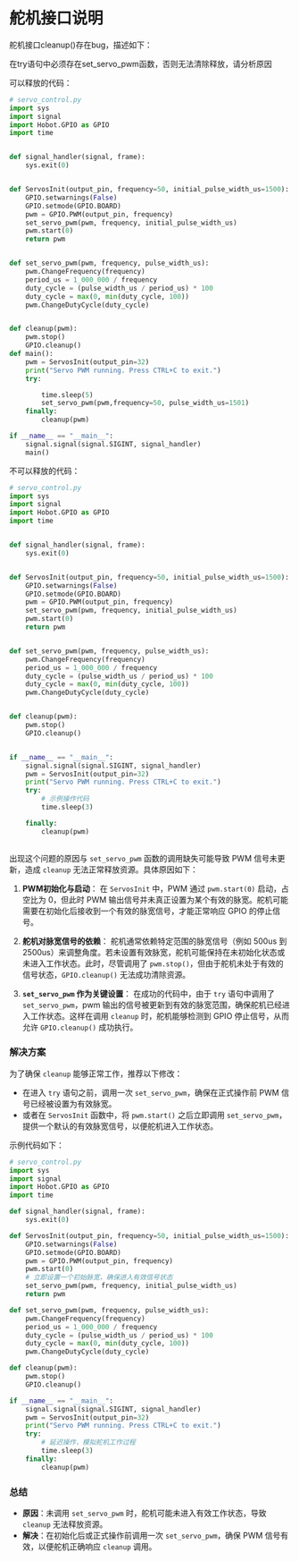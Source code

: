 # 舵机接口说明


舵机接口cleanup()存在bug，描述如下：

在try语句中必须存在set_servo_pwm函数，否则无法清除释放，请分析原因

可以释放的代码：
```python
# servo_control.py
import sys
import signal
import Hobot.GPIO as GPIO
import time


def signal_handler(signal, frame):
    sys.exit(0)


def ServosInit(output_pin, frequency=50, initial_pulse_width_us=1500):
    GPIO.setwarnings(False)
    GPIO.setmode(GPIO.BOARD)
    pwm = GPIO.PWM(output_pin, frequency)
    set_servo_pwm(pwm, frequency, initial_pulse_width_us)
    pwm.start(0)
    return pwm


def set_servo_pwm(pwm, frequency, pulse_width_us):
    pwm.ChangeFrequency(frequency)
    period_us = 1_000_000 / frequency
    duty_cycle = (pulse_width_us / period_us) * 100
    duty_cycle = max(0, min(duty_cycle, 100))
    pwm.ChangeDutyCycle(duty_cycle)


def cleanup(pwm):
    pwm.stop()
    GPIO.cleanup()
def main():
    pwm = ServosInit(output_pin=32)
    print("Servo PWM running. Press CTRL+C to exit.")
    try:

        time.sleep(5)
        set_servo_pwm(pwm,frequency=50, pulse_width_us=1501)
    finally:
        cleanup(pwm)

if __name__ == "__main__":
    signal.signal(signal.SIGINT, signal_handler)
    main()

```


不可以释放的代码：
```python
# servo_control.py
import sys
import signal
import Hobot.GPIO as GPIO
import time


def signal_handler(signal, frame):
    sys.exit(0)


def ServosInit(output_pin, frequency=50, initial_pulse_width_us=1500):
    GPIO.setwarnings(False)
    GPIO.setmode(GPIO.BOARD)
    pwm = GPIO.PWM(output_pin, frequency)
    set_servo_pwm(pwm, frequency, initial_pulse_width_us)
    pwm.start(0)
    return pwm


def set_servo_pwm(pwm, frequency, pulse_width_us):
    pwm.ChangeFrequency(frequency)
    period_us = 1_000_000 / frequency
    duty_cycle = (pulse_width_us / period_us) * 100
    duty_cycle = max(0, min(duty_cycle, 100))
    pwm.ChangeDutyCycle(duty_cycle)


def cleanup(pwm):
    pwm.stop()
    GPIO.cleanup()


if __name__ == "__main__":
    signal.signal(signal.SIGINT, signal_handler)
    pwm = ServosInit(output_pin=32)
    print("Servo PWM running. Press CTRL+C to exit.")
    try:
        # 示例操作代码
        time.sleep(3)

    finally:
        cleanup(pwm)
    
```


出现这个问题的原因与 `set_servo_pwm` 函数的调用缺失可能导致 PWM 信号未更新，造成 `cleanup` 无法正常释放资源。具体原因如下：

1. **PWM初始化与启动**：
   在 `ServosInit` 中，PWM 通过 `pwm.start(0)` 启动，占空比为 0，但此时 PWM 输出信号并未真正设置为某个有效的脉宽。舵机可能需要在初始化后接收到一个有效的脉宽信号，才能正常响应 GPIO 的停止信号。

2. **舵机对脉宽信号的依赖**：
   舵机通常依赖特定范围的脉宽信号（例如 500us 到 2500us）来调整角度。若未设置有效脉宽，舵机可能保持在未初始化状态或未进入工作状态。此时，尽管调用了 `pwm.stop()`，但由于舵机未处于有效的信号状态，`GPIO.cleanup()` 无法成功清除资源。

3. **`set_servo_pwm` 作为关键设置**：
   在成功的代码中，由于 `try` 语句中调用了 `set_servo_pwm`，pwm 输出的信号被更新到有效的脉宽范围，确保舵机已经进入工作状态。这样在调用 `cleanup` 时，舵机能够检测到 GPIO 停止信号，从而允许 `GPIO.cleanup()` 成功执行。

### 解决方案

为了确保 `cleanup` 能够正常工作，推荐以下修改：

- 在进入 `try` 语句之前，调用一次 `set_servo_pwm`，确保在正式操作前 PWM 信号已经被设置为有效脉宽。
- 或者在 `ServosInit` 函数中，将 `pwm.start()` 之后立即调用 `set_servo_pwm`，提供一个默认的有效脉宽信号，以便舵机进入工作状态。

示例代码如下：

```python
# servo_control.py
import sys
import signal
import Hobot.GPIO as GPIO
import time

def signal_handler(signal, frame):
    sys.exit(0)

def ServosInit(output_pin, frequency=50, initial_pulse_width_us=1500):
    GPIO.setwarnings(False)
    GPIO.setmode(GPIO.BOARD)
    pwm = GPIO.PWM(output_pin, frequency)
    pwm.start(0)
    # 立即设置一个初始脉宽，确保进入有效信号状态
    set_servo_pwm(pwm, frequency, initial_pulse_width_us)
    return pwm

def set_servo_pwm(pwm, frequency, pulse_width_us):
    pwm.ChangeFrequency(frequency)
    period_us = 1_000_000 / frequency
    duty_cycle = (pulse_width_us / period_us) * 100
    duty_cycle = max(0, min(duty_cycle, 100))
    pwm.ChangeDutyCycle(duty_cycle)

def cleanup(pwm):
    pwm.stop()
    GPIO.cleanup()

if __name__ == "__main__":
    signal.signal(signal.SIGINT, signal_handler)
    pwm = ServosInit(output_pin=32)
    print("Servo PWM running. Press CTRL+C to exit.")
    try:
        # 延迟操作，模拟舵机工作过程
        time.sleep(3)
    finally:
        cleanup(pwm)
```

### 总结
- **原因**：未调用 `set_servo_pwm` 时，舵机可能未进入有效工作状态，导致 `cleanup` 无法释放资源。
- **解决**：在初始化后或正式操作前调用一次 `set_servo_pwm`，确保 PWM 信号有效，以便舵机正确响应 `cleanup` 调用。
